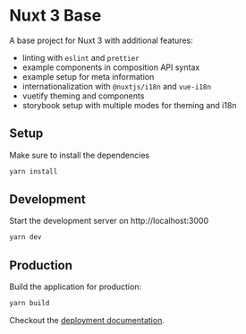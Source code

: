 # Nuxt 3 Base

A base project for Nuxt 3 with additional features:
- linting with `eslint` and `prettier`
- example components in composition API syntax
- example setup for meta information
- internationalization with `@nuxtjs/i18n` and `vue-i18n`
- vuetify theming and components
- storybook setup with multiple modes for theming and i18n

## Setup

Make sure to install the dependencies

```bash
yarn install
```

## Development

Start the development server on http://localhost:3000

```bash
yarn dev
```

## Production

Build the application for production:

```bash
yarn build
```

Checkout the [deployment documentation](https://v3.nuxtjs.org/docs/deployment).
